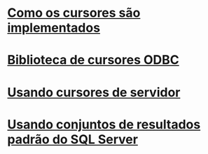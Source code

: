 # [Como os cursores são implementados](how-cursors-are-implemented.md)
# [Biblioteca de cursores ODBC](odbc-cursor-library.md)
# [Usando cursores de servidor](using-server-cursors.md)
# [Usando conjuntos de resultados padrão do SQL Server](using-sql-server-default-result-sets.md)
